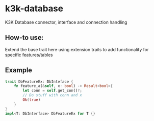 # k3k-database

K3K Database connector, interface and connection handling


## How-to use:
Extend the base trait here using extension traits to add functionality for specific features/tables

## Example
```rust
trait DbFeatureEx: DbInteface {
    fn feature_a(&self, x: bool) -> Result<bool>{
        let conn = self.get_con()?;
        // Do stuff with conn and x
        Ok(true)
    }
}
impl<T: DbInterface> DbFeatureEx for T {}
```
